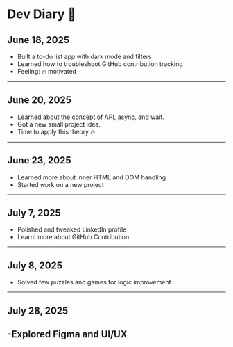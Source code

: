 # Dev Diary 📓

## June 18, 2025
- Built a to-do list app with dark mode and filters
- Learned how to troubleshoot GitHub contribution tracking
- Feeling: 🔥 motivated
---
## June 20, 2025
- Learned about the concept of API, async, and wait.
- Got a new small project idea.
- Time to apply this theory 🔥
---
## June 23, 2025
- Learned more about inner HTML and DOM handling
- Started work on a new project
---
## July 7, 2025
- Polished and tweaked LinkedIn profile
- Learnt more about GitHub Contribution
---
## July 8, 2025
- Solved few puzzles and games for logic improvement
---
## July 28, 2025
-Explored Figma and UI/UX
---
